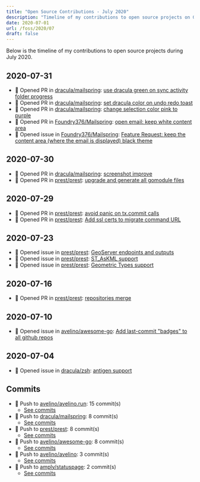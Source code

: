 ```yaml
---
title: "Open Source Contributions - July 2020"
description: "Timeline of my contributions to open source projects on GitHub during July 2020."
date: 2020-07-01
url: /foss/2020/07
draft: false
---
```


Below is the timeline of my contributions to open source projects during July 2020.

## 2020-07-31

- 🔀 Opened PR in [dracula/mailspring](https://github.com/dracula/mailspring): [use dracula green on sync activity folder progress](https://github.com/dracula/mailspring/pull/4)
- 🔀 Opened PR in [dracula/mailspring](https://github.com/dracula/mailspring): [set dracula color on undo redo toast](https://github.com/dracula/mailspring/pull/3)
- 🔀 Opened PR in [dracula/mailspring](https://github.com/dracula/mailspring): [change selection color pink to purple](https://github.com/dracula/mailspring/pull/2)
- 🔀 Opened PR in [Foundry376/Mailspring](https://github.com/Foundry376/Mailspring): [open email: keep white content area](https://github.com/Foundry376/Mailspring/pull/2110)
- 🐛 Opened issue in [Foundry376/Mailspring](https://github.com/Foundry376/Mailspring): [Feature Request: keep the content area (where the email is displayed) black theme](https://github.com/Foundry376/Mailspring/issues/2109)

## 2020-07-30

- 🔀 Opened PR in [dracula/mailspring](https://github.com/dracula/mailspring): [screenshot improve](https://github.com/dracula/mailspring/pull/1)
- 🔀 Opened PR in [prest/prest](https://github.com/prest/prest): [upgrade and generate all gomodule files](https://github.com/prest/prest/pull/379)

## 2020-07-29

- 🔀 Opened PR in [prest/prest](https://github.com/prest/prest): [avoid panic on tx.commit calls](https://github.com/prest/prest/pull/376)
- 🔀 Opened PR in [prest/prest](https://github.com/prest/prest): [Add ssl certs to migrate command URL](https://github.com/prest/prest/pull/375)

## 2020-07-23

- 🐛 Opened issue in [prest/prest](https://github.com/prest/prest): [GeoServer endpoints and outputs](https://github.com/prest/prest/issues/373)
- 🐛 Opened issue in [prest/prest](https://github.com/prest/prest): [ST_AsKML support](https://github.com/prest/prest/issues/372)
- 🐛 Opened issue in [prest/prest](https://github.com/prest/prest): [Geometric Types support](https://github.com/prest/prest/issues/371)

## 2020-07-16

- 🔀 Opened PR in [prest/prest](https://github.com/prest/prest): [repositories merge](https://github.com/prest/prest/pull/370)

## 2020-07-10

- 🐛 Opened issue in [avelino/awesome-go](https://github.com/avelino/awesome-go): [Add last-commit "badges" to all github repos](https://github.com/avelino/awesome-go/issues/3163)

## 2020-07-04

- 🐛 Opened issue in [dracula/zsh](https://github.com/dracula/zsh): [antigen support](https://github.com/dracula/zsh/issues/19)

## Commits

- 🔨 Push to [avelino/avelino.run](https://github.com/avelino/avelino.run): 15 commit(s)
  - [See commits](https://github.com/avelino/avelino.run/commits?author=avelino&since=2020-07-01T00:00:00Z&until=2020-07-31T23:59:59Z)
- 🔨 Push to [dracula/mailspring](https://github.com/dracula/mailspring): 8 commit(s)
  - [See commits](https://github.com/dracula/mailspring/commits?author=avelino&since=2020-07-01T00:00:00Z&until=2020-07-31T23:59:59Z)
- 🔨 Push to [prest/prest](https://github.com/prest/prest): 8 commit(s)
  - [See commits](https://github.com/prest/prest/commits?author=avelino&since=2020-07-01T00:00:00Z&until=2020-07-31T23:59:59Z)
- 🔨 Push to [avelino/awesome-go](https://github.com/avelino/awesome-go): 8 commit(s)
  - [See commits](https://github.com/avelino/awesome-go/commits?author=avelino&since=2020-07-01T00:00:00Z&until=2020-07-31T23:59:59Z)
- 🔨 Push to [avelino/avelino](https://github.com/avelino/avelino): 3 commit(s)
  - [See commits](https://github.com/avelino/avelino/commits?author=avelino&since=2020-07-01T00:00:00Z&until=2020-07-31T23:59:59Z)
- 🔨 Push to [amply/statuspage](https://github.com/amply/statuspage): 2 commit(s)
  - [See commits](https://github.com/amply/statuspage/commits?author=avelino&since=2020-07-01T00:00:00Z&until=2020-07-31T23:59:59Z)

